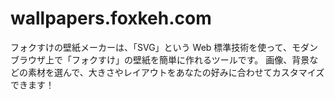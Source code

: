 wallpapers.foxkeh.com
=====================

フォクすけの壁紙メーカーは、「SVG」という Web 標準技術を使って、モダンブラウザ上で「フォクすけ」の壁紙を簡単に作れるツールです。
画像、背景などの素材を選んで、大きさやレイアウトをあなたの好みに合わせてカスタマイズできます！
